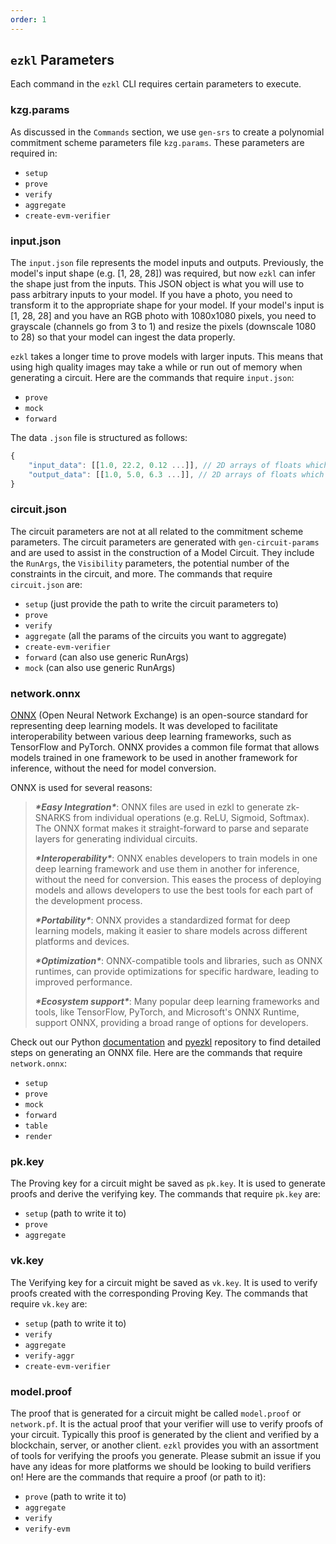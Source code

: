 ```yaml
---
order: 1
---
```


## `ezkl` Parameters

Each command in the `ezkl` CLI requires certain parameters to execute. 

### kzg.params

As discussed in the `Commands` section, we use `gen-srs` to create a polynomial commitment scheme parameters file `kzg.params`. These parameters are required in:

- `setup`
- `prove`
- `verify`
- `aggregate`
- `create-evm-verifier`

### input.json

The `input.json` file represents the model inputs and outputs. Previously, the model's input shape (e.g. [1, 28, 28]) was required, but now `ezkl` can infer the shape just from the inputs. This JSON object is what you will use to pass arbitrary inputs to your model. If you have a photo, you need to transform it to the appropriate shape for your model. If your model's input is [1, 28, 28] and you have an RGB photo with 1080x1080 pixels, you need to grayscale (channels go from 3 to 1) and resize the pixels (downscale 1080 to 28) so that your model can ingest the data properly.

`ezkl` takes a longer time to prove models with larger inputs. This means that using high quality images may take a while or run out of memory when generating a circuit. Here are the commands that require `input.json`:

- `prove`
- `mock`
- `forward`

The data `.json` file is structured as follows:

```javascript
{
    "input_data": [[1.0, 22.2, 0.12 ...]], // 2D arrays of floats which represents the (private) inputs we run the proof on
    "output_data": [[1.0, 5.0, 6.3 ...]], // 2D arrays of floats which represents the model outputs we want to constrain against (if any)
}
```

### circuit.json

The circuit parameters are not at all related to the commitment scheme parameters. The circuit parameters are generated with `gen-circuit-params` and are used to assist in the construction of a Model Circuit. They include the `RunArgs`, the `Visibility` parameters, the potential number of the constraints in the circuit, and more. The commands that require `circuit.json` are:

- `setup` (just provide the path to write the circuit parameters to)
- `prove`
- `verify`
- `aggregate` (all the params of the circuits you want to aggregate)
- `create-evm-verifier`
- `forward` (can also use generic RunArgs)
- `mock` (can also use generic RunArgs)

### network.onnx

[ONNX](https://onnx.ai/) (Open Neural Network Exchange) is an open-source standard for representing deep learning models. It was developed to facilitate interoperability between various deep learning frameworks, such as TensorFlow and PyTorch. ONNX provides a common file format that allows models trained in one framework to be used in another framework for inference, without the need for model conversion.

ONNX is used for several reasons:

> ***\*Easy Integration\****: ONNX files are used in ezkl to generate zk-SNARKS from individual operations (e.g. ReLU, Sigmoid, Softmax). The ONNX format makes it straight-forward to parse and separate layers for generating individual circuits. 
>
> ***\*Interoperability\****: ONNX enables developers to train models in one deep learning framework and use them in another for inference, without the need for conversion. This eases the process of deploying models and allows developers to use the best tools for each part of the development process.
>
> ***\*Portability\****: ONNX provides a standardized format for deep learning models, making it easier to share models across different platforms and devices.
>
> ***\*Optimization\****: ONNX-compatible tools and libraries, such as ONNX runtimes, can provide optimizations for specific hardware, leading to improved performance.
>
> ***\*Ecosystem support\****: Many popular deep learning frameworks and tools, like TensorFlow, PyTorch, and Microsoft's ONNX Runtime, support ONNX, providing a broad range of options for developers.

Check out our Python [documentation](https://docs.ezkl.xyz/python_bindings/) and [pyezkl](https://github.com/zkonduit/pyezkl) repository to find detailed steps on generating an ONNX file. Here are the commands that require `network.onnx`:

- `setup`
- `prove`
- `mock`
- `forward`
- `table`
- `render`


### pk.key

The Proving key for a circuit might be saved as `pk.key`. It is used to generate proofs and derive the verifying key. The commands that require `pk.key` are:

- `setup` (path to write it to)
- `prove`
- `aggregate`

### vk.key

The Verifying key for a circuit might be saved as `vk.key`. It is used to verify proofs created with the corresponding Proving Key. The commands that require `vk.key` are:

- `setup` (path to write it to)
- `verify`
- `aggregate` 
- `verify-aggr`
- `create-evm-verifier`

### model.proof

The proof that is generated for a circuit might be called `model.proof` or `network.pf`. It is the actual proof that your verifier will use to verify proofs of your circuit. Typically this proof is generated by the client and verified by a blockchain, server, or another client. `ezkl` provides you with an assortment of tools for verifying the proofs you generate. Please submit an issue if you have any ideas for more platforms we should be looking to build verifiers on! Here are the commands that require a proof (or path to it):

- `prove` (path to write it to)
- `aggregate`
- `verify`
- `verify-evm`

